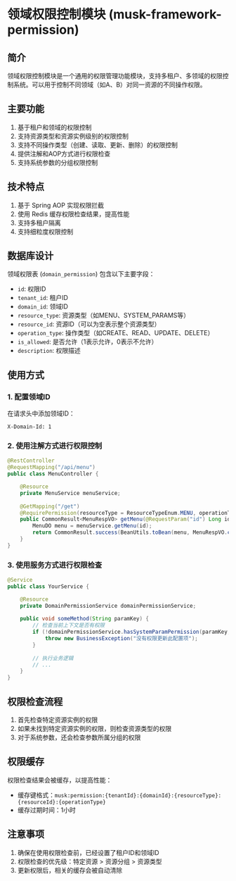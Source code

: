 # 领域权限控制模块 (musk-framework-permission)

## 简介

领域权限控制模块是一个通用的权限管理功能模块，支持多租户、多领域的权限控制系统。可以用于控制不同领域（如A、B）对同一资源的不同操作权限。

## 主要功能

1. 基于租户和领域的权限控制
2. 支持资源类型和资源实例级别的权限控制
3. 支持不同操作类型（创建、读取、更新、删除）的权限控制
4. 提供注解和AOP方式进行权限检查
5. 支持系统参数的分组权限控制

## 技术特点

1. 基于 Spring AOP 实现权限拦截
2. 使用 Redis 缓存权限检查结果，提高性能
3. 支持多租户隔离
4. 支持细粒度权限控制

## 数据库设计

领域权限表 (`domain_permission`) 包含以下主要字段：

- `id`: 权限ID
- `tenant_id`: 租户ID
- `domain_id`: 领域ID
- `resource_type`: 资源类型（如MENU、SYSTEM_PARAMS等）
- `resource_id`: 资源ID（可以为空表示整个资源类型）
- `operation_type`: 操作类型（如CREATE、READ、UPDATE、DELETE）
- `is_allowed`: 是否允许（1表示允许，0表示不允许）
- `description`: 权限描述

## 使用方式

### 1. 配置领域ID

在请求头中添加领域ID：

```
X-Domain-Id: 1
```

### 2. 使用注解方式进行权限控制

```java
@RestController
@RequestMapping("/api/menu")
public class MenuController {

    @Resource
    private MenuService menuService;
    
    @GetMapping("/get")
    @RequirePermission(resourceType = ResourceTypeEnum.MENU, operationType = OperationTypeEnum.READ)
    public CommonResult<MenuRespVO> getMenu(@RequestParam("id") Long id) {
        MenuDO menu = menuService.getMenu(id);
        return CommonResult.success(BeanUtils.toBean(menu, MenuRespVO.class));
    }
}
```

### 3. 使用服务方式进行权限检查

```java
@Service
public class YourService {

    @Resource
    private DomainPermissionService domainPermissionService;
    
    public void someMethod(String paramKey) {
        // 检查当前上下文是否有权限
        if (!domainPermissionService.hasSystemParamPermission(paramKey, OperationTypeEnum.UPDATE.getCode())) {
            throw new BusinessException("没有权限更新此配置项");
        }
        
        // 执行业务逻辑
        // ...
    }
}
```

## 权限检查流程

1. 首先检查特定资源实例的权限
2. 如果未找到特定资源实例的权限，则检查资源类型的权限
3. 对于系统参数，还会检查参数所属分组的权限

## 权限缓存

权限检查结果会被缓存，以提高性能：

- 缓存键格式：`musk:permission:{tenantId}:{domainId}:{resourceType}:{resourceId}:{operationType}`
- 缓存过期时间：1小时

## 注意事项

1. 确保在使用权限检查前，已经设置了租户ID和领域ID
2. 权限检查的优先级：特定资源 > 资源分组 > 资源类型
3. 更新权限后，相关的缓存会被自动清除
